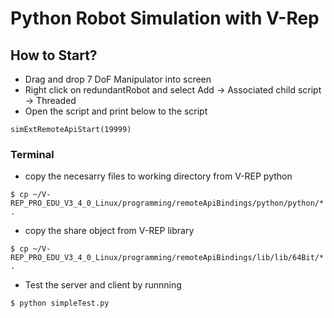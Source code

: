 # Python Robot Simulation with V-Rep

## How to Start?
* Drag and drop 7 DoF Manipulator into screen
* Right click on redundantRobot and select Add -> Associated child script -> Threaded
* Open the script and print below to the script
```
simExtRemoteApiStart(19999)
```

### Terminal

* copy the necesarry files to working directory from V-REP python 
```
$ cp ~/V-REP_PRO_EDU_V3_4_0_Linux/programming/remoteApiBindings/python/python/* . 
```
* copy the share object from V-REP library
```
$ cp ~/V-REP_PRO_EDU_V3_4_0_Linux/programming/remoteApiBindings/lib/lib/64Bit/* .
```
* Test the server and client by runnning
```
$ python simpleTest.py
```

